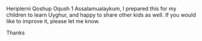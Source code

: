 Heriplerni Qoshup Oqush 1
Assalamualaykum,
I prepared this for my children to learn Uyghur, and happy to share other kids as well.
If you would like to improve it, please let me know.

Thanks
